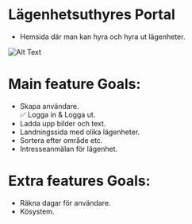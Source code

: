 # Lägenhetsuthyres Portal

-   Hemsida där man kan hyra och hyra ut lägenheter.

![Alt Text](https://media.giphy.com/media/tHWaJAKfa7EWOBSNgQ/giphy.gif)

# Main feature Goals:

-   Skapa användare. <br>
    :white_check_mark: Logga in & Logga ut.
-   Ladda upp bilder och text.
-   Landningssida med olika lägenheter.
-   Sortera efter område etc.
-   Intresseanmälan för lägenhet.

# Extra features Goals:

-   Räkna dagar för användare.
-   Kösystem.
